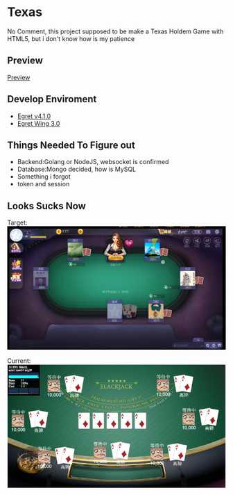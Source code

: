 # Texas
No Comment, this project supposed to be make a Texas Holdem Game with HTML5, but i don't know how is my patience
  
## Preview
[Preview](https://adobeattheworld.github.io/Texas/)
  
## Develop Enviroment
* [Egret v4.1.0](https://github.com/egret-labs/egret-core)
* [Egret Wing 3.0](https://egret.com/products/wing.html)

  
## Things Needed To Figure out
* Backend:Golang or NodeJS, websocket is confirmed
* Database:Mongo decided, how is MySQL
* Something i forgot 
* token and session

## Looks Sucks Now

Target:  
![Target](raw_resource/target.jpg)
  
Current:  
![Current](raw_resource/current_progress.jpg)